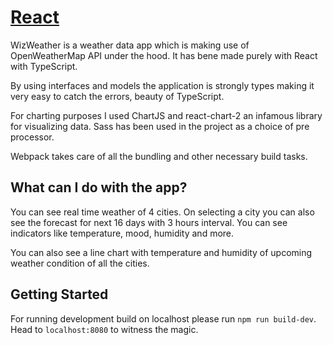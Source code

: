 # [React](https://wizweather.herokuapp.com/)

WizWeather is a weather data app which is making use of OpenWeatherMap API under the hood. It has bene made purely with React with TypeScript.

By using interfaces and models the application is strongly types making it very easy to catch the errors, beauty of TypeScript.

For charting purposes I used ChartJS and react-chart-2 an infamous library for visualizing data. Sass has been used in the project as a choice of pre processor.

Webpack takes care of all the bundling and other necessary build tasks.

## What can I do with the app?

You can see real time weather of 4 cities. On selecting a city you can also see the forecast for next 16 days with 3 hours interval. You can see indicators like temperature, mood, humidity and more.

You can also see a line chart with temperature and humidity of upcoming weather condition of all the cities.

## Getting Started

For running development build on localhost please run `npm run build-dev`.
Head to `localhost:8080` to witness the magic.